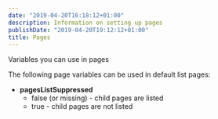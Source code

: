 ```yaml
---
date: "2019-04-20T16:18:12+01:00"
description: Information on setting up pages
publishDate: "2019-04-20T19:12:12+01:00"
title: Pages
---
```


Variables you can use in pages

<!--more-->

The following page variables can be used in default list pages:

* **pagesListSuppressed**
    * false (or missing) - child pages are listed
    * true - child pages are not listed